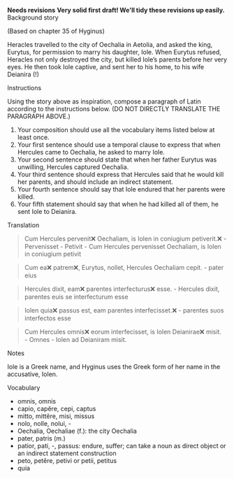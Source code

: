 **Needs revisions**
**Very solid first draft!  We'll tidy these revisions up easily.**
Background story

(Based on chapter 35 of Hyginus)

Heracles travelled to the city of Oechalia in Aetolia, and asked the king, Eurytus, for permission to marry his daughter, Iole. 
When Eurytus refused, Heracles not only destroyed the city, but killed Iole’s parents before her very eyes. He then took Iole captive, 
and sent her to his home, to his wife Deianira (!)

Instructions

Using the story above as inspiration, compose a paragraph of Latin according to the instructions below. (DO NOT DIRECTLY TRANSLATE THE PARAGRAPH ABOVE.)

1. Your composition should use all the vocabulary items listed below at least once.
1. Your first sentence should use a temporal clause to express that when Hercules came to Oechalia, he asked to marry Iole.
1. Your second sentence should state that when her father Eurytus was unwilling, Hercules captured Oechalia.
1. Your third sentence should express that Hercules said that he would kill her parents, and should include an indirect statement.
1. Your fourth sentence should say that Iole endured that her parents were killed.
1. Your fifth statement should say that when he had killed all of them, he sent Iole to Deianira.

Translation 
  > Cum Hercules pervenit❌ Oechaliam, is Iolen in coniugium petiverit.❌
    - Pervenisset
    - Petivit
    - Cum Hercules pervenisset Oechaliam, is Iolen in coniugium petivit
    
  > Cum ea❌ patrem❌, Eurytus, nollet, Hercules Oechaliam cepit. 
    - pater eius 

  > Hercules dixit, eam❌ parentes interfecturus❌ esse.
    - Hercules dixit, parentes euis se interfecturum esse
   
  > Iolen quia❌ passus est, eam parentes interfecisset.❌
    - parentes suos interfectos esse
  
  > Cum Hercules omnis❌ eorum interfecisset, is Iolen Deianirae❌ misit.	 	
    - Omnes
    - Iolen ad Deianiram misit.


Notes

Iole is a Greek name, and Hyginus uses the Greek form of her name in the accusative, Iolen.

Vocabulary

- omnis, omnis
- capio, capĕre, cepi, captus
- mitto, mittĕre, misi, missus
- nolo, nolle, nolui, -
- Oechalia, Oechaliae (f.): the city Oechalia
- pater, patris (m.)
- patior, pati, -, passus: endure, suffer; can take a noun as direct object or an indirect statement construction
- peto, petĕre, petivi or petii, petitus
- quia
